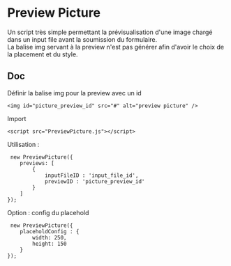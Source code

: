 # Preview Picture

Un script très simple permettant la prévisualisation d'une image chargé dans un input file avant la soumission du formulaire. <br>
La balise img servant à la preview n'est pas générer afin d'avoir le choix de la placement et du style.

## Doc
Définir la balise img pour la preview avec un id
```
<img id="picture_preview_id" src="#" alt="preview picture" />
```

Import

```
<script src="PreviewPicture.js"></script>
```

Utilisation : <br>

```
 new PreviewPicture({
    previews: [
        {
            inputFileID : 'input_file_id',
            previewID : 'picture_preview_id'
        }
    ]
});
```

Option : config du placehold

```
 new PreviewPicture({
    placeholdConfig : { 
        width: 250, 
        height: 150 
    }
});
```